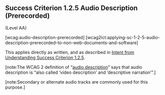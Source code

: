 ## Success Criterion 1.2.5 Audio Description (Prerecorded)

(Level AA)

[wcag:audio-description-prerecorded]
[wcag2ict:applying-sc-1-2-5-audio-description-prerecorded-to-non-web-documents-and-software]

This applies directly as written, and as described in [Intent from Understanding Success Criterion 1.2.5](https://www.w3.org/WAI/WCAG22/Understanding/audio-description-prerecorded#intent).

[note:The WCAG 2 definition of “[audio description](https://www.w3.org/TR/WCAG22/#dfn-audio-descriptions)” says that audio description is “also called ‘video description’ and ‘descriptive narration’”.]

[note:Secondary or alternate audio tracks are commonly used for this purpose.]
